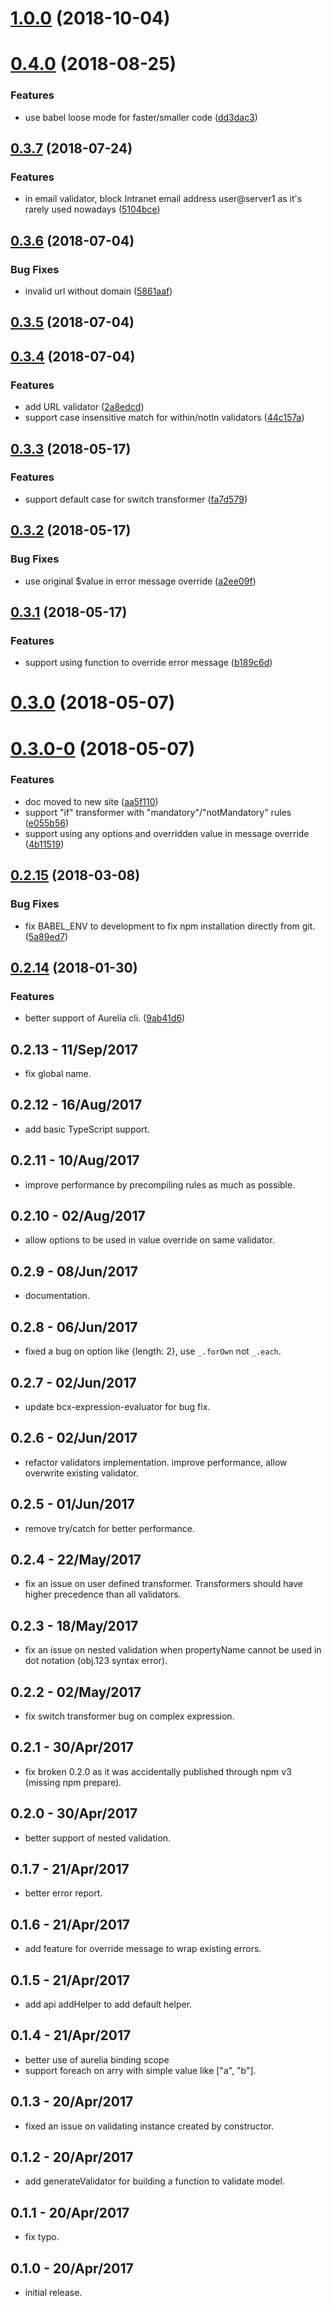 <a name="1.0.0"></a>
# [1.0.0](https://github.com/buttonwoodcx/bcx-validation/compare/v0.4.0...v1.0.0) (2018-10-04)



<a name="0.4.0"></a>
# [0.4.0](https://github.com/buttonwoodcx/bcx-validation/compare/v0.3.7...v0.4.0) (2018-08-25)


### Features

* use babel loose mode for faster/smaller code ([dd3dac3](https://github.com/buttonwoodcx/bcx-validation/commit/dd3dac3))



<a name="0.3.7"></a>
## [0.3.7](https://github.com/buttonwoodcx/bcx-validation/compare/v0.3.6...v0.3.7) (2018-07-24)


### Features

* in email validator, block Intranet email address user@server1 as it's rarely used nowadays ([5104bce](https://github.com/buttonwoodcx/bcx-validation/commit/5104bce))



<a name="0.3.6"></a>
## [0.3.6](https://github.com/buttonwoodcx/bcx-validation/compare/v0.3.5...v0.3.6) (2018-07-04)


### Bug Fixes

* invalid url without domain ([5861aaf](https://github.com/buttonwoodcx/bcx-validation/commit/5861aaf))



<a name="0.3.5"></a>
## [0.3.5](https://github.com/buttonwoodcx/bcx-validation/compare/v0.3.4...v0.3.5) (2018-07-04)



<a name="0.3.4"></a>
## [0.3.4](https://github.com/buttonwoodcx/bcx-validation/compare/v0.3.3...v0.3.4) (2018-07-04)


### Features

* add URL validator ([2a8edcd](https://github.com/buttonwoodcx/bcx-validation/commit/2a8edcd))
* support case insensitive match for within/notIn validators ([44c157a](https://github.com/buttonwoodcx/bcx-validation/commit/44c157a))



<a name="0.3.3"></a>
## [0.3.3](https://github.com/buttonwoodcx/bcx-validation/compare/v0.3.2...v0.3.3) (2018-05-17)


### Features

* support default case for switch transformer ([fa7d579](https://github.com/buttonwoodcx/bcx-validation/commit/fa7d579))



<a name="0.3.2"></a>
## [0.3.2](https://github.com/buttonwoodcx/bcx-validation/compare/v0.3.1...v0.3.2) (2018-05-17)


### Bug Fixes

* use original $value in error message override ([a2ee09f](https://github.com/buttonwoodcx/bcx-validation/commit/a2ee09f))



<a name="0.3.1"></a>
## [0.3.1](https://github.com/buttonwoodcx/bcx-validation/compare/v0.3.0...v0.3.1) (2018-05-17)


### Features

* support using function to override error message ([b189c6d](https://github.com/buttonwoodcx/bcx-validation/commit/b189c6d))



<a name="0.3.0"></a>
# [0.3.0](https://github.com/buttonwoodcx/bcx-validation/compare/v0.3.0-0...v0.3.0) (2018-05-07)



<a name="0.3.0-0"></a>
# [0.3.0-0](https://github.com/buttonwoodcx/bcx-validation/compare/v0.2.15...v0.3.0-0) (2018-05-07)


### Features

* doc moved to new site ([aa5f110](https://github.com/buttonwoodcx/bcx-validation/commit/aa5f110))
* support "if" transformer with "mandatory"/"notMandatory" rules ([e055b56](https://github.com/buttonwoodcx/bcx-validation/commit/e055b56))
* support using any options and overridden value in message override ([4b11519](https://github.com/buttonwoodcx/bcx-validation/commit/4b11519))



<a name="0.2.15"></a>
## [0.2.15](https://github.com/buttonwoodcx/bcx-validation/compare/v0.2.14...v0.2.15) (2018-03-08)


### Bug Fixes

* fix BABEL_ENV to development to fix npm installation directly from git. ([5a89ed7](https://github.com/buttonwoodcx/bcx-validation/commit/5a89ed7))



<a name="0.2.14"></a>
## [0.2.14](https://github.com/buttonwoodcx/bcx-validation/compare/v0.2.13...v0.2.14) (2018-01-30)


### Features

* better support of Aurelia cli. ([9ab41d6](https://github.com/buttonwoodcx/bcx-validation/commit/9ab41d6))



## 0.2.13 - 11/Sep/2017

  * fix global name.

## 0.2.12 - 16/Aug/2017

  * add basic TypeScript support.

## 0.2.11 - 10/Aug/2017

  * improve performance by precompiling rules as much as possible.

## 0.2.10 - 02/Aug/2017

  * allow options to be used in value override on same validator.

## 0.2.9 - 08/Jun/2017

  * documentation.

## 0.2.8 - 06/Jun/2017

  * fixed a bug on option like {length: 2}, use `_.forOwn` not `_.each`.

## 0.2.7 - 02/Jun/2017

  * update bcx-expression-evaluator for bug fix.

## 0.2.6 - 02/Jun/2017

  * refactor validators implementation. improve performance, allow overwrite existing validator.

## 0.2.5 - 01/Jun/2017

  * remove try/catch for better performance.

## 0.2.4 - 22/May/2017

  * fix an issue on user defined transformer. Transformers should have higher precedence than all validators.

## 0.2.3 - 18/May/2017

  * fix an issue on nested validation when propertyName cannot be used in dot notation (obj.123 syntax error).

## 0.2.2 - 02/May/2017

  * fix switch transformer bug on complex expression.

## 0.2.1 - 30/Apr/2017

  * fix broken 0.2.0 as it was accidentally published through npm v3 (missing npm prepare).

## 0.2.0 - 30/Apr/2017

  * better support of nested validation.

## 0.1.7 - 21/Apr/2017

  * better error report.

## 0.1.6 - 21/Apr/2017

  * add feature for override message to wrap existing errors.

## 0.1.5 - 21/Apr/2017

  * add api addHelper to add default helper.

## 0.1.4 - 21/Apr/2017

  * better use of aurelia binding scope
  * support foreach on arry with simple value like ["a", "b"].

## 0.1.3 - 20/Apr/2017

  * fixed an issue on validating instance created by constructor.

## 0.1.2 - 20/Apr/2017

  * add generateValidator for building a function to validate model.

## 0.1.1 - 20/Apr/2017

  * fix typo.

## 0.1.0 - 20/Apr/2017

  * initial release.

